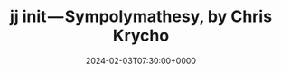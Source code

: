 ---
title: jj init — Sympolymathesy, by Chris Krycho
slug: 20240203T073000
date: 2024-02-03T07:30:00+0000
params:
  url: https://v5.chriskrycho.com/essays/jj-init/
tags:
- vcs
---